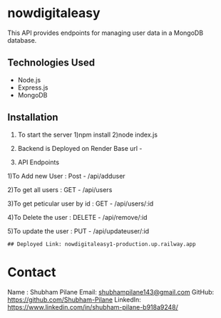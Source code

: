 # nowdigitaleasy
 
 This API provides endpoints for managing user data in a MongoDB database.

## Technologies Used

- Node.js
- Express.js
- MongoDB 

## Installation
 
 1. To start the server
    1)npm install
    2)node index.js

2. Backend is Deployed on  Render
Base url - 

3. API Endpoints

1)To Add new User : Post - /api/adduser

2)To get all users : GET - /api/users

3)To get peticular user by id  : GET  - /api/users/:id

4)To Delete the user : DELETE  - /api/remove/:id

5)To update the user : PUT - /api/updateuser/:id

```
## Deployed Link: nowdigitaleasy1-production.up.railway.app

```


# Contact

Name : Shubham Pilane
Email: shubhampilane143@gmail.com
GitHub: https://github.com/Shubham-Pilane
LinkedIn: https://www.linkedin.com/in/shubham-pilane-b918a9248/

